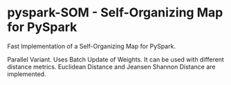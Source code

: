 # pyspark-SOM - Self-Organizing Map for PySpark


Fast Implementation of a Self-Organizing Map for PySpark.

Parallel Variant. Uses Batch Update of Weights.
It can be used with different distance metrics. Euclidean Distance and Jeansen Shannon Distance are implemented.

